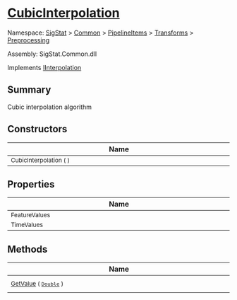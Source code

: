 # [CubicInterpolation](./CubicInterpolation.md)

Namespace: [SigStat]() > [Common](./../../../README.md) > [PipelineItems]() > [Transforms]() > [Preprocessing](./README.md)

Assembly: SigStat.Common.dll

Implements [IInterpolation](./IInterpolation.md)

## Summary
Cubic interpolation algorithm

## Constructors

| Name | Summary | 
| --- | --- | 
| <div style="width:490px"><sub>CubicInterpolation (  )</sub></div>| <sub></sub></div>| <br>


## Properties

| Name | Summary | 
| --- | --- | 
| <div style="width:490px"><sub>FeatureValues</sub></div>| <sub>FeatureValues</sub></div>| <br>
| <div style="width:490px"><sub>TimeValues</sub></div>| <sub>TimeValues</sub></div>| <br>


## Methods

| Name | Summary | 
| --- | --- | 
| <div style="width:490px"><sub>[GetValue](./Methods/CubicInterpolation-100663727.md) ( [`Double`](https://docs.microsoft.com/en-us/dotnet/api/System.Double) )</sub></div>| <sub>Gets the value.</sub></div>| <br>


